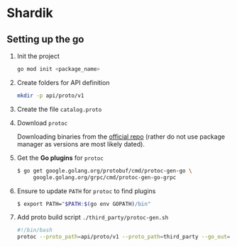 # Shardik

## Setting up the go
1. Init the project

    ```bash
    go mod init <package_name>
    ```

2. Create folders for API definition

    ```bash
    mkdir -p api/proto/v1
    ```

3. Create the file `catalog.proto`

4. Download `protoc` 

    Downloading binaries from the [official repo](https://github.com/protocolbuffers/protobuf/releases) (rather do not use package manager as versions are most likely dated).

5. Get the **Go plugins** for `protoc`

    ```bash
    $ go get google.golang.org/protobuf/cmd/protoc-gen-go \
         google.golang.org/grpc/cmd/protoc-gen-go-grpc
    ```

6. Ensure to update `PATH` for `protoc` to find plugins

    ```bash
    $ export PATH="$PATH:$(go env GOPATH)/bin"
    ```

7. Add proto build script `./third_party/protoc-gen.sh`

    ```bash
    #!/bin/bash
    protoc --proto_path=api/proto/v1 --proto_path=third_party --go_out=plugins=grpc:pkg/api/v1 todo-service.proto
    ```
